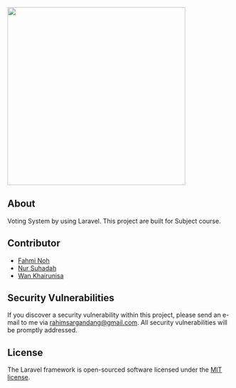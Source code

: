 <p><a href="https://laravel.com" target="_blank"><img src="https://raw.githubusercontent.com/laravel/art/master/logo-lockup/5%20SVG/2%20CMYK/1%20Full%20Color/laravel-logolockup-cmyk-red.svg" width="400"></a></p>



## About 
Voting System by using Laravel. This project are built for Subject course.




## Contributor



 - [Fahmi Noh](https://github.com/fahmiiinoh)
 - [Nur Suhadah](https://github.com/Suhadah98)
 - [Wan Khairunisa](https://github.com/wkwbh)



## Security Vulnerabilities

If you discover a security vulnerability within this project, please send an e-mail to me via [rahimsargandang@gmail.com](mailto:rahimsargandang@gmail.com). All security vulnerabilities will be promptly addressed.

## License

The Laravel framework is open-sourced software licensed under the [MIT license](https://opensource.org/licenses/MIT).
